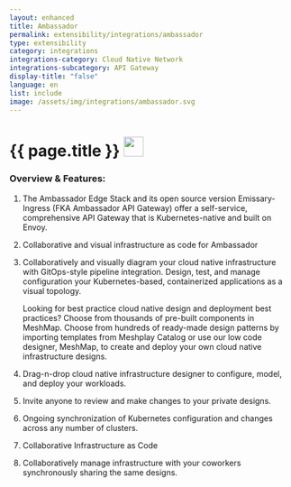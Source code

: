 ```yaml
---
layout: enhanced
title: Ambassador
permalink: extensibility/integrations/ambassador
type: extensibility
category: integrations
integrations-category: Cloud Native Network
integrations-subcategory: API Gateway
display-title: "false"
language: en
list: include
image: /assets/img/integrations/ambassador.svg
---
```


<h1>{{ page.title }} <img src="{{ page.image }}" style="width: 35px; height: 35px;" /></h1>


<!-- This needs replaced with the Category property, not the sub-category.
 #### About: The Ambassador Edge Stack and its open source version Emissary-Ingress (FKA Ambassador API Gateway) offer a self-service, comprehensive API Gateway that is Kubernetes-native and built on Envoy. -->

### Overview & Features:

1. The Ambassador Edge Stack and its open source version Emissary-Ingress (FKA Ambassador API Gateway) offer a self-service, comprehensive API Gateway that is Kubernetes-native and built on Envoy.

2. Collaborative and visual infrastructure as code for Ambassador

4. 
    Collaboratively and visually diagram your cloud native infrastructure with GitOps-style pipeline integration. Design, test, and manage configuration your Kubernetes-based, containerized applications as a visual topology.



    Looking for best practice cloud native design and deployment best practices? Choose from thousands of pre-built components in MeshMap. Choose from hundreds of ready-made design patterns by importing templates from Meshplay Catalog or use our low code designer, MeshMap, to create and deploy your own cloud native infrastructure designs.



5. Drag-n-drop cloud native infrastructure designer to configure, model, and deploy your workloads.

6. Invite anyone to review and make changes to your private designs.

7. Ongoing synchronization of Kubernetes configuration and changes across any number of clusters.

8. Collaborative Infrastructure as Code

9. Collaboratively manage infrastructure with your coworkers synchronously sharing the same designs.

